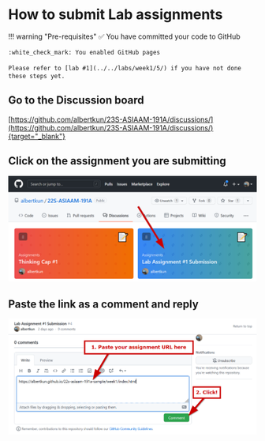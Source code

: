 # How to submit Lab assignments

!!! warning "Pre-requisites"
    :white_check_mark: You have committed your code to GitHub
    
    :white_check_mark: You enabled GitHub pages
  
    Please refer to [lab #1](../../labs/week1/5/) if you have not done these steps yet.

## Go to the Discussion board
[https://github.com/albertkun/23S-ASIAAM-191A/discussions/](https://github.com/albertkun/23S-ASIAAM-191A/discussions/){target="_blank"}
## Click on the assignment you are submitting

![](./media/submit1.png)

## Paste the link as a comment and reply
![](./media/submit2.png)
